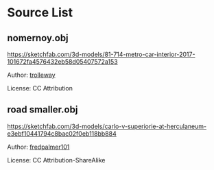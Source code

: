 # Source List

## nomernoy.obj
<https://sketchfab.com/3d-models/81-714-metro-car-interior-2017-101672fa4576432eb58d05407572a153>

Author: [trolleway](https://sketchfab.com/trolleway)

License: CC Attribution

## road smaller.obj
<https://sketchfab.com/3d-models/carlo-v-superiorie-at-herculaneum-e3ebf10441794c8bac02f0eb118bb884>

Author: [fredpalmer101](https://sketchfab.com/fredpalmer101)

License: CC Attribution-ShareAlike